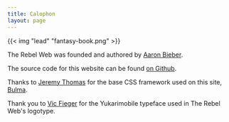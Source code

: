 ```yaml
---
title: Calophon
layout: page
---
```


{{< img "lead" "fantasy-book.png" >}}


The Rebel Web was founded and authored by [Aaron Bieber](https://aaronbieber.com).

The source code for this website can be found [on Github][gh].

Thanks to [Jeremy Thomas][jt] for the base CSS framework used on this site,
[Bulma][bulma].

Thank you to [Vic Fieger](https://vicfieger.com/) for the Yukarimobile typeface 
used in The Rebel Web's logotype.

[gh]: https://github.com/aaronbieber/therebelweb.org
[jt]: https://jgthms.com/
[bulma]: https://bulma.io/
